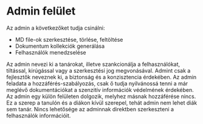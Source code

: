 # Admin felület

Az admin a következőket tudja csinálni:
- MD file-ok szerkesztése, törlése, feltöltése
- Dokumentum kollekciók generálása
- Felhasználók menedzselése

Az admin nevezi ki a tanárokat, illetve szankcionálja a felhasználókat, tiltással, kirúgással vagy a szerkesztési jog megvonásával.
Admint csak a fejlesztők neveznek ki, a biztonság és a konzisztencia érdekében.
Az admin feladata a hozzáférés-szabályozás, csak ő tudja nyilvánossá tenni a már meglévő dokumentációkat a szenzitív információk védelmének érdekében.
Az admin egy külön felületen dolgozik, melyhez másnak hozzáférése nincs.
Ez a szerep a tanulón és a diákon kívül szerepel, tehát admin nem lehet diák sem tanár.
Nincs lehetősége az adminnak direktben szerkeszteni a felhasználók információit.